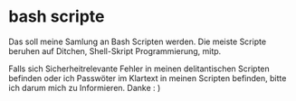 bash scripte
====

Das soll meine Samlung an Bash Scripten werden. Die meiste
Scripte beruhen auf Ditchen, Shell-Skript Programmierung,
mitp.

Falls sich Sicherheitrelevante Fehler in meinen delitantischen
Scripten befinden oder ich Passwöter im Klartext in meinen 
Scripten befinden, bitte ich darum mich zu Informieren. 
Danke : )
